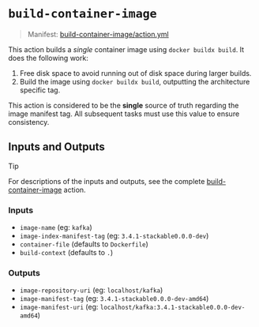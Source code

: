 # `build-container-image`

> Manifest: [build-container-image/action.yml][build-container-image]

This action builds a *single* container image using `docker buildx build`. It does the following work:

1. Free disk space to avoid running out of disk space during larger builds.
2. Build the image using `docker buildx build`, outputting the architecture specific tag.

This action is considered to be the **single** source of truth regarding the image manifest tag.
All subsequent tasks must use this value to ensure consistency.

## Inputs and Outputs

> [!TIP]
> For descriptions of the inputs and outputs, see the complete [build-container-image] action.

### Inputs

- `image-name` (eg: `kafka`)
- `image-index-manifest-tag` (eg: `3.4.1-stackable0.0.0-dev`)
- `container-file` (defaults to `Dockerfile`)
- `build-context` (defaults to `.`)

### Outputs

- `image-repository-uri` (eg: `localhost/kafka`)
- `image-manifest-tag` (eg: `3.4.1-stackable0.0.0-dev-amd64`)
- `image-manifest-uri` (eg: `localhost/kafka:3.4.1-stackable0.0.0-dev-amd64`)

[build-container-image]: ./action.yml
